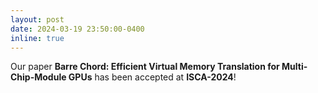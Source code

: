 ```yaml
---
layout: post
date: 2024-03-19 23:50:00-0400
inline: true
---
```


Our paper <strong>Barre Chord: Efficient Virtual Memory Translation for Multi-Chip-Module GPUs</strong> has been accepted at <strong>ISCA-2024</strong>!